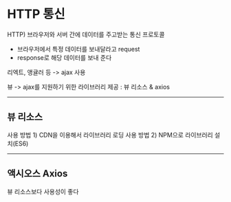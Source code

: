 # HTTP 통신

HTTP) 브라우저와 서버 간에 데이터를 주고받는 통신 프로토콜

* 브라우저에서 특정 데이터를 보내달라고 request
* response로 해당 데이터를 보내 준다

리엑트, 앵귤러 등 -> ajax 사용

뷰 -> ajax를 지원하기 위한 라이브러리 제공 : 뷰 리소스 & axios

***

## 뷰 리소스

사용 방법 1) CDN을 이용해서 라이브러리 로딩
사용 방법 2) NPM으로 라이브러리 설치(ES6)

***

## 액시오스 Axios

뷰 리소스보다 사용성이 좋다
